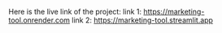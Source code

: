 Here is the live link of the project: 
link 1: https://marketing-tool.onrender.com
link 2: https://marketing-tool.streamlit.app
